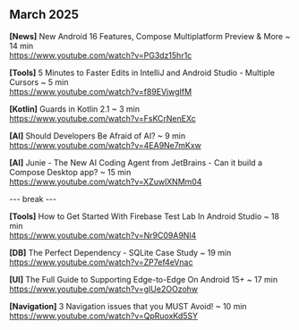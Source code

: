 ## March 2025

**[News]** New Android 16 Features, Compose Multiplatform Preview & More ~ 14 min \
https://www.youtube.com/watch?v=PG3dz15hr1c

**[Tools]** 5 Minutes to Faster Edits in IntelliJ and Android Studio - Multiple Cursors ~ 5 min \
https://www.youtube.com/watch?v=f89EVjwgIfM

**[Kotlin]** Guards in Kotlin 2.1 ~ 3 min \
https://www.youtube.com/watch?v=FsKCrNenEXc

**[AI]** Should Developers Be Afraid of AI? ~ 9 min \
https://www.youtube.com/watch?v=4EA9Ne7mKxw

**[AI]** Junie - The New AI Coding Agent from JetBrains - Can it build a Compose Desktop app? ~ 15 min \
https://www.youtube.com/watch?v=XZuwlXNMm04

--- break ---

**[Tools]** How to Get Started With Firebase Test Lab In Android Studio ~ 18 min \
https://www.youtube.com/watch?v=Nr9C09A9Nl4

**[DB]** The Perfect Dependency - SQLite Case Study ~ 19 min \
https://www.youtube.com/watch?v=ZP7ef4eVnac

**[UI]** The Full Guide to Supporting Edge-to-Edge On Android 15+ ~ 17 min \
https://www.youtube.com/watch?v=gIUe2OOzohw

**[Navigation]** 3 Navigation issues that you MUST Avoid! ~ 10 min \
https://www.youtube.com/watch?v=QpRuoxKd5SY
